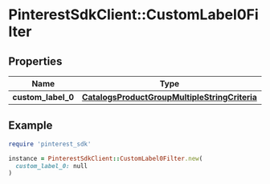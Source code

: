 # PinterestSdkClient::CustomLabel0Filter

## Properties

| Name | Type | Description | Notes |
| ---- | ---- | ----------- | ----- |
| **custom_label_0** | [**CatalogsProductGroupMultipleStringCriteria**](.md) |  |  |

## Example

```ruby
require 'pinterest_sdk'

instance = PinterestSdkClient::CustomLabel0Filter.new(
  custom_label_0: null
)
```

